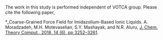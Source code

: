 The work in this study is performed independent of VOTCA group. Please cite the following paper,

*_Coarse-Grained Force Field for Imidazolium-Based Ionic Liquids.
  A. Moradzadeh, M.H. Motevaselian, S.Y. Mashayak, and N.R. Aluru,
  [J. Chem. Theory Comput., 2018, 14 (6), pp 3252–3261](http://dx.doi.org/10.1021/acs.jctc.7b01293).
  
